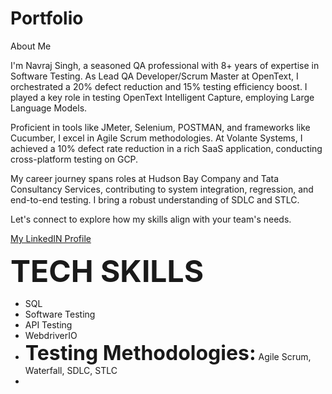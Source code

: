 # Portfolio

About Me 

I'm Navraj Singh, a seasoned QA professional with 8+ years of expertise in Software Testing. As Lead QA Developer/Scrum Master at OpenText, I orchestrated a 20% defect reduction and 15% testing efficiency boost. I played a key role in testing OpenText Intelligent Capture, employing Large Language Models.

Proficient in tools like JMeter, Selenium, POSTMAN, and frameworks like Cucumber, I excel in Agile Scrum methodologies. At Volante Systems, I achieved a 10% defect rate reduction in a rich SaaS application, conducting cross-platform testing on GCP.

My career journey spans roles at Hudson Bay Company and Tata Consultancy Services, contributing to system integration, regression, and end-to-end testing. I bring a robust understanding of SDLC and STLC.

Let's connect to explore how my skills align with your team's needs.

[My LinkedIN Profile](https://www.linkedin.com/in/navraj-singh-ca)

<font size = "10">**TECH SKILLS**</font>
* SQL
* Software Testing
* API Testing
* WebdriverIO
* <font size = "6">**Testing Methodologies:**</font> Agile Scrum, Waterfall, SDLC, STLC
* 
